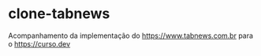 # clone-tabnews
Acompanhamento da implementação do https://www.tabnews.com.br para o https://curso.dev
